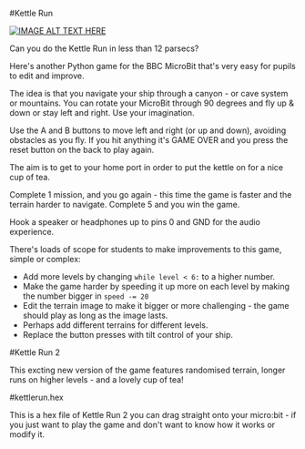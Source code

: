 #Kettle Run

[![IMAGE ALT TEXT HERE](http://imgur.com/gYLpbMM)](https://youtu.be/XJQb1DxJtcA)


Can you do the Kettle Run in less than 12 parsecs?

Here's another Python game for the BBC MicroBit that's very easy for pupils to edit and improve.

The idea is that you navigate your ship through a canyon - or cave system or mountains. You can rotate your MicroBit through 90 degrees and fly up &amp; down or stay left and right. Use your imagination.

Use the A and B buttons to move left and right (or up and down), avoiding obstacles as you fly. If you hit anything it's GAME OVER and you press the reset button on the back to play again.

The aim is to get to your home port in order to put the kettle on for a nice cup of tea.

Complete 1 mission, and you go again - this time the game is faster and the terrain harder to navigate. Complete 5 and you win the game.

Hook a speaker or headphones up to pins 0 and GND for the audio experience.

There's loads of scope for students to make improvements to this game, simple or complex:
<ul>
	<li>Add more levels by changing <code>while level &lt; 6:</code> to a higher number.</li>
	<li>Make the game harder by speeding it up more on each level by making the number bigger in <code>speed -= 20</code></li>
	<li>Edit the terrain image to make it bigger or more challenging - the game should play as long as the image lasts.</li>
	<li>Perhaps add different terrains for different levels.</li>
	<li>Replace the button presses with tilt control of your ship.</li>
</ul>

#Kettle Run 2

This excting new version of the game features randomised terrain, longer runs on higher levels - and a lovely cup of tea!

#kettlerun.hex

This is a hex file of Kettle Run 2 you can drag straight onto your micro:bit - if you just want to play the game and don't want to know how it works or modify it.

